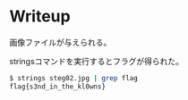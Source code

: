 # Writeup

画像ファイルが与えられる。

stringsコマンドを実行するとフラグが得られた。

```bash
$ strings steg02.jpg | grep flag
flag{s3nd_in_the_kl0wns}
```

<!-- flag{s3nd_in_the_kl0wns} -->
